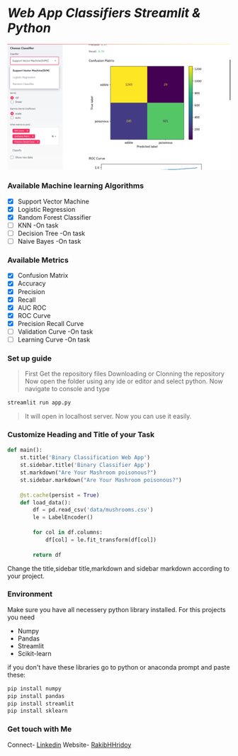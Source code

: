 # *Web App Classifiers Streamlit & Python* 
![Web App](images/i0.png)

### Available Machine learning Algorithms
- [x] Support Vector Machine
- [x] Logistic Regression
- [x] Random Forest Classifier 
- [ ] KNN -On task
- [ ] Decision Tree -On task
- [ ] Naive Bayes -On task

### Available Metrics
- [x] Confusion Matrix
- [x] Accuracy
- [x] Precision
- [x] Recall
- [x] AUC ROC
- [x] ROC Curve
- [x] Precision Recall Curve
- [ ] Validation Curve -On task
- [ ] Learning Curve -On task

### Set up guide
> First Get the repository files Downloading or Clonning the repository
> Now open the folder using any ide or editor and select python. Now navigate to console and type
```bash
streamlit run app.py
```
> It will open in localhost server. Now you can use it easily.

### Customize Heading and Title of your Task
```python
def main():
    st.title('Binary Classification Web App')
    st.sidebar.title('Binary Classifier App')
    st.markdown("Are Your Mashroom poisonous?")
    st.sidebar.markdown("Are Your Mashroom poisonous?")

    @st.cache(persist = True)
    def load_data():
        df = pd.read_csv('data/mushrooms.csv')
        le = LabelEncoder()

        for col in df.columns:
            df[col] = le.fit_transform(df[col])

        return df
```
Change the title,sidebar title,markdown and sidebar markdown according to your project.

### Environment 
Make sure you have all necessery python library installed. For this projects you need 
* Numpy
* Pandas
* Streamlit
* Scikit-learn
  
if you don't have these libraries go to python or anaconda prompt and paste these:
```bash
pip install numpy
pip install pandas
pip install streamlit
pip install sklearn
```



### Get touch with Me
Connect- [Linkedin](https://linkedin.com/in/rakibhhridoy)
Website- [RakibHHridoy](https://rakibhhridoy.github.io)


